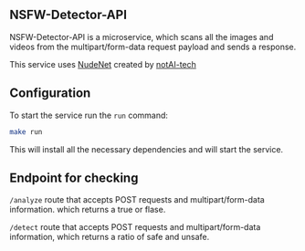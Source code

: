 ## NSFW-Detector-API

NSFW-Detector-API is a microservice, which scans all the images and videos from the multipart/form-data request payload and sends a response.

This service uses [NudeNet](https://github.com/notAI-tech/NudeNet) created by [notAI-tech](https://github.com/notAI-tech)

## Configuration

To start the service run the `run` command:

```bash
make run
```

This will install all the necessary dependencies and will start the service.

## Endpoint for checking

`/analyze` route that accepts POST requests and multipart/form-data information. which returns a true or flase.

`/detect` route that accepts POST requests and multipart/form-data information, which returns a ratio of safe and unsafe.
